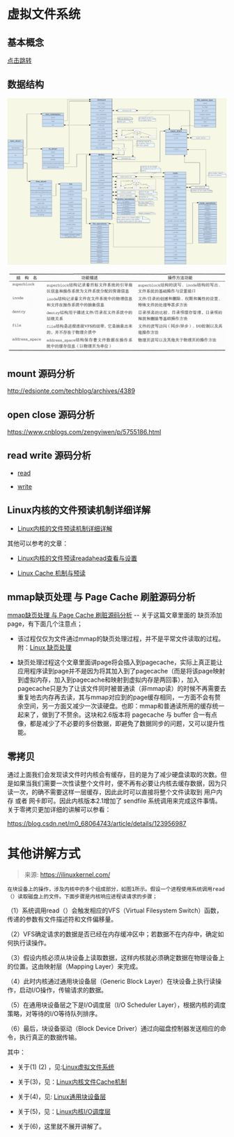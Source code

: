 
# 虚拟文件系统
## 基本概念
[点击跳转](https://zhuanlan.zhihu.com/p/402127017)

## 数据结构
![vfs-frame-look](README.assets/vfs-frame-look.png)

![VFS](README.assets/VFS.png)

## mount 源码分析
http://edsionte.com/techblog/archives/4389         


## open close 源码分析
https://www.cnblogs.com/zengyiwen/p/5755186.html

## read write 源码分析
- [read](https://github.com/lcdzhao/operating_system/blob/master/theory/6.%20%E6%96%87%E4%BB%B6%E7%B3%BB%E7%BB%9F/2.%20%E8%99%9A%E6%8B%9F%E6%96%87%E4%BB%B6%E7%B3%BB%E7%BB%9F/README.assets/Linux.Kernel.Read.Procedure.pdf)

- [write](https://github.com/lcdzhao/operating_system/blob/master/theory/6.%20%E6%96%87%E4%BB%B6%E7%B3%BB%E7%BB%9F/2.%20%E8%99%9A%E6%8B%9F%E6%96%87%E4%BB%B6%E7%B3%BB%E7%BB%9F/README.assets/Linux.Kernel.Write.Procedure.pdf)

## Linux内核的文件预读机制详细详解
- [Linux内核的文件预读机制详细详解](https://blog.csdn.net/kunyus/article/details/104620057)

其他可以参考的文章：

  - [Linux内核的文件预读readahead查看与设置](https://blog.51cto.com/u_15338523/3592323)
  
  - [Linux Cache 机制与预读](https://github.com/lcdzhao/operating_system/blob/master/theory/6.%20%E6%96%87%E4%BB%B6%E7%B3%BB%E7%BB%9F/2.%20%E8%99%9A%E6%8B%9F%E6%96%87%E4%BB%B6%E7%B3%BB%E7%BB%9F/README.assets/Linux.Kernel.Cache.pdf)



## mmap缺页处理 与 Page Cache 刷脏源码分析
[mmap缺页处理 与 Page Cache 刷脏源码分析](https://www.leviathan.vip/2019/06/01/Linux%E5%86%85%E6%A0%B8%E6%BA%90%E7%A0%81%E5%88%86%E6%9E%90-Page-Cache%E5%8E%9F%E7%90%86%E5%88%86%E6%9E%90/) -- 关于这篇文章里面的 缺页添加page，有下面几个注意点；

- 该过程仅仅为文件通过mmap的缺页处理过程，并不是平常文件读取的过程。附：[Linux 缺页处理](https://www.leviathan.vip/2019/03/03/Linux%E5%86%85%E6%A0%B8%E6%BA%90%E7%A0%81%E5%88%86%E6%9E%90-%E5%86%85%E5%AD%98%E8%AF%B7%E9%A1%B5%E6%9C%BA%E5%88%B6/)

- 缺页处理过程这个文章里面讲page将会插入到pagecache，实际上真正能让应用程序读到page并不是因为将其加入到了pagecache（而是将该page映射到虚拟内存，加入到pagecache和映射到虚拟内存是两回事），加入pagecache只是为了让该文件同时被普通读（非mmap读）的时候不再需要去重复地去内存再去读，其与mmap对应到的page缓存相同，一方面不会有赘余空间，另一方面又减少一次读硬盘。也即：mmap和普通读所用的缓存统一起来了，做到了不赘余。这块和2.6版本将 pagecache 与 buffer 合一有点像，都是减少了不必要的多份数据，即避免了数据同步的问题，又可以提升性能。


## 零拷贝
通过上面我们会发现读文件时内核会有缓存，目的是为了减少硬盘读取的次数。但是如果当我们需要一次性读整个文件时，便不再有必要让内核去缓存数据，因为只读一次，的确不需要这样一层缓存，因此此时可以直接将整个文件读取到 用户内存 或者 网卡即可。因此内核版本2.1增加了 sendfile 系统调用来完成这件事情。关于零拷贝更加详细的讲解可以参看：

https://blog.csdn.net/m0_68064743/article/details/123956987

# 其他讲解方式
> 来源: https://ilinuxkernel.com/

    在块设备上的操作，涉及内核中的多个组成部分，如图1所示。假设一个进程使用系统调用read（）读取磁盘上的文件。下面步骤是内核响应进程读请求的步骤；

（1）系统调用read（）会触发相应的VFS（Virtual Filesystem Switch）函数，传递的参数有文件描述符和文件偏移量。

（2）VFS确定请求的数据是否已经在内存缓冲区中；若数据不在内存中，确定如何执行读操作。

（3）假设内核必须从块设备上读取数据，这样内核就必须确定数据在物理设备上的位置。这由映射层（Mapping Layer）来完成。

（4）此时内核通过通用块设备层（Generic Block Layer）在块设备上执行读操作，启动I/O操作，传输请求的数据。

（5）在通用块设备层之下是I/O调度层（I/O Scheduler Layer），根据内核的调度策略，对等待的I/O等待队列排序。

（6）最后，块设备驱动（Block Device Driver）通过向磁盘控制器发送相应的命令，执行真正的数据传输。

其中：

- 关于(1) (2) ，见:[Linux虚拟文件系统](https://github.com/lcdzhao/operating_system/blob/master/theory/6.%20%E6%96%87%E4%BB%B6%E7%B3%BB%E7%BB%9F/2.%20%E8%99%9A%E6%8B%9F%E6%96%87%E4%BB%B6%E7%B3%BB%E7%BB%9F/README.assets/Linux.Virtual.Filesystem.pdf)

- 关于(3)，见：[Linux内核文件Cache机制](https://github.com/lcdzhao/operating_system/blob/master/theory/6.%20%E6%96%87%E4%BB%B6%E7%B3%BB%E7%BB%9F/2.%20%E8%99%9A%E6%8B%9F%E6%96%87%E4%BB%B6%E7%B3%BB%E7%BB%9F/README.assets/Linux.Kernel.Cache.pdf)

- 关于(4)，见: [Linux通用块设备层](https://github.com/lcdzhao/operating_system/blob/master/theory/6.%20%E6%96%87%E4%BB%B6%E7%B3%BB%E7%BB%9F/2.%20%E8%99%9A%E6%8B%9F%E6%96%87%E4%BB%B6%E7%B3%BB%E7%BB%9F/README.assets/Linux.Generic.Block.Layer.pdf)

- 关于(5)，见：[Linux内核I/O调度层](https://github.com/lcdzhao/operating_system/blob/master/theory/6.%20%E6%96%87%E4%BB%B6%E7%B3%BB%E7%BB%9F/2.%20%E8%99%9A%E6%8B%9F%E6%96%87%E4%BB%B6%E7%B3%BB%E7%BB%9F/README.assets/Linux.Kernel.IO.Scheduler.pdf)

- 关于(6)，这里就不展开讲解了。
